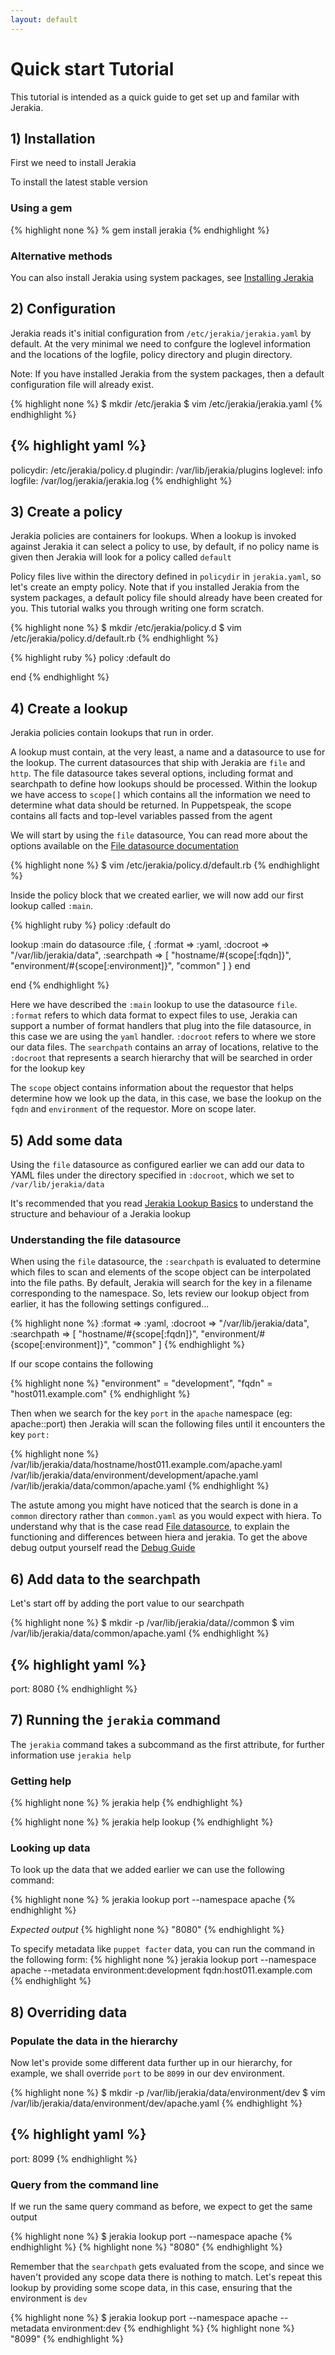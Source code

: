 ```yaml
---
layout: default
---
```


# Quick start Tutorial

This tutorial is intended as a quick guide to get set up and familar with Jerakia.

## 1) Installation

First we need to install Jerakia

To install the latest stable version

### Using a gem

{% highlight none %}
% gem install jerakia
{% endhighlight %}

### Alternative methods

You can also install Jerakia using system packages, see [Installing Jerakia](/basics/install)


## 2) Configuration

Jerakia reads it's initial configuration from `/etc/jerakia/jerakia.yaml` by default.  At the very minimal we need to confgure the loglevel information and the locations of the logfile, policy directory and plugin directory.

Note: If you have installed Jerakia from the system packages, then a default configuration file will already exist.

{% highlight none %}
$ mkdir /etc/jerakia
$ vim /etc/jerakia/jerakia.yaml 
{% endhighlight %}

  

{% highlight yaml %}
---
policydir: /etc/jerakia/policy.d
plugindir: /var/lib/jerakia/plugins
loglevel: info
logfile: /var/log/jerakia/jerakia.log
{% endhighlight %}



## 3) Create a policy

Jerakia policies are containers for lookups.  When a lookup is invoked against Jerakia it can select a policy to use, by default, if no policy name is given then Jerakia will look for a policy called `default`

Policy files live within the directory defined in `policydir` in `jerakia.yaml`, so let's create an empty policy.  Note that if you installed Jerakia from the system packages, a default policy file should already have been created for you.  This tutorial walks you through writing one form scratch.

{% highlight none %}
$ mkdir /etc/jerakia/policy.d
$ vim /etc/jerakia/policy.d/default.rb
{% endhighlight %}

  

{% highlight ruby %}
policy :default do

end
{% endhighlight %}


## 4) Create a lookup

Jerakia policies contain lookups that run in order.

A lookup must contain, at the very least, a name and a datasource to use for the lookup. The current datasources that ship with Jerakia are  `file` and `http`. The file datasource takes several options, including format and searchpath to define how lookups should be processed. Within the lookup we have access to `scope[]` which contains all the information we need to determine what data should be returned. In Puppetspeak, the scope contains all facts and top-level variables passed from the agent 

We will start by using the `file` datasource, You can read more about the options available on the [File datasource documentation](/datasources/file)


{% highlight none %}
$ vim /etc/jerakia/policy.d/default.rb
{% endhighlight %}


Inside the policy block that we created earlier, we will now add our first lookup called `:main`.
  

{% highlight ruby %}
policy :default do

  lookup :main do
    datasource :file, {
      :format => :yaml,
      :docroot => "/var/lib/jerakia/data",
      :searchpath => [
        "hostname/#{scope[:fqdn]}",
        "environment/#{scope[:environment]}",
        "common"
      ]
    }
  end

end
{% endhighlight %}

Here we have described the `:main` lookup to use the datasource `file`.  `:format` refers to which data format to expect files to use, Jerakia can support a number of format handlers that plug into the file datasource, in this case we are using the `yaml` handler.  `:docroot` refers to where we store our data files.  The `searchpath` contains an array of locations, relative to the `:docroot` that represents a search hierarchy that will be searched in order for the lookup key  

The `scope` object contains information about the requestor that helps determine how we look up the data, in this case, we base the lookup on the `fqdn` and `environment` of the requestor.  More on scope later.



## 5) Add some data

Using the `file` datasource as configured earlier we can add our data to YAML files under the directory specified in `:docroot`, which we set to `/var/lib/jerakia/data`

It's recommended that you read [Jerakia Lookup Basics](/basics/lookups) to understand the structure and behaviour of a Jerakia lookup

### Understanding the file datasource

When using the `file` datasource, the `:searchpath` is evaluated to determine which files to scan and elements of the scope object can be interpolated into the file paths.  By default, Jerakia will search for the key in a filename corresponding to the namespace.  So, lets review our lookup object from earlier, it has the following settings configured...

{% highlight none %}
:format => :yaml,
:docroot => "/var/lib/jerakia/data",
:searchpath => [
  "hostname/#{scope[:fqdn]}",
  "environment/#{scope[:environment]}",
  "common"
 ]
{% endhighlight %}

If our scope contains the following

{% highlight none %}
"environment" = "development",
"fqdn"        = "host011.example.com"
{% endhighlight %}

Then when we search for the key `port` in the `apache` namespace (eg: apache::port) then Jerakia will scan the following files until it encounters the key `port:`


{% highlight none %}
/var/lib/jerakia/data/hostname/host011.example.com/apache.yaml
/var/lib/jerakia/data/environment/development/apache.yaml
/var/lib/jerakia/data/common/apache.yaml
{% endhighlight %}

The astute among you might have noticed that the search is done in a `common` directory rather than `common.yaml` as you would expect with hiera. To understand why that is the case read [File datasource](/datasources/file), to explain the functioning and differences between hiera and jerakia. To get the above debug output yourself read the [Debug Guide](/tutorial/debug)

## 6) Add data to the searchpath

Let's start off by adding the port value to our searchpath

{% highlight none %}
$ mkdir -p /var/lib/jerakia/data//common
$ vim /var/lib/jerakia/data/common/apache.yaml
{% endhighlight %}

{% highlight yaml %}
---
port: 8080
{% endhighlight %}


## 7) Running the `jerakia` command

The `jerakia` command takes a subcommand as the first attribute, for further information use `jerakia help`

### Getting help

{% highlight none %}
% jerakia help
{% endhighlight %}

{% highlight none %}
% jerakia help lookup
{% endhighlight %}

### Looking up data

To look up the data that we added earlier we can use the following command:

{% highlight none %}
% jerakia lookup port --namespace apache 
{% endhighlight %}

_Expected output_
{% highlight none %}
"8080"
{% endhighlight %}

To specify metadata like `puppet facter` data, you can run the command in the following form:
{% highlight none %}
jerakia lookup port --namespace apache --metadata environment:development fqdn:host011.example.com
{% endhighlight %}


## 8) Overriding data

### Populate the data in the hierarchy

Now let's provide some different data further up in our hierarchy, for example, we shall override `port` to be `8099` in our dev environment.

{% highlight none %}
$ mkdir -p /var/lib/jerakia/data/environment/dev
$ vim /var/lib/jerakia/data/environment/dev/apache.yaml
{% endhighlight %}

{% highlight yaml %}
---
port: 8099
{% endhighlight %}

### Query from the command line

If we run the same query command as before, we expect to get the same output

{% highlight none %}
$ jerakia lookup port --namespace apache
{% endhighlight %}
{% highlight none %}
"8080"
{% endhighlight %}

Remember that the `searchpath` gets evaluated from the scope, and since we haven't provided any scope data there is nothing to match.  Let's repeat this lookup by providing some scope data, in this case, ensuring that the environment is `dev`


{% highlight none %}
$ jerakia lookup port --namespace apache --metadata environment:dev
{% endhighlight %}
{% highlight none %}
"8099"
{% endhighlight %}


